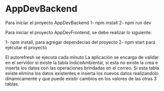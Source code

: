 # AppDevBackend
Para iniciar el proyecto AppDevBackend
1- npm install
2- npm run dev

Para iniciar el proyecto AppDevFrontend, se debe realizar lo siguiente:

1- npm install, para agregar dependecias del proyecto
2- npm start para ejecutar el proyecto

El autorefresh se ejecuta cada minuto
La aplicación se encarga de validar en el servidor si existe la tabla IndiceAmbiental, si esta no existe la crea e inserta los datos con las operaciones brindadas en el correo. Si esta tabla existe elimina los datos existentes e inserta los nuevos datos realizandolo dinamicamente y que puede existir cambios en los valores de las otras 3 tablas.
